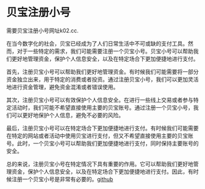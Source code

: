# 贝宝注册小号

需要贝宝注册小号网址k02.cc. 

在当今数字化的社会，贝宝已经成为了人们日常生活中不可或缺的支付工具。然而，对于一些特定的需求，我们可能需要注册一个贝宝小号。贝宝小号可以帮助我们更好地管理资金，保护个人信息安全，以及在特定场合下更加便捷地进行支付。

首先，注册贝宝小号可以帮助我们更好地管理资金。有时候我们可能需要将一部分资金独立出来，用于特定的消费或者投资。通过注册贝宝小号，我们可以更加灵活地进行资金管理，避免资金混淆或者错误使用。

其次，注册贝宝小号可以有效保护个人信息安全。在进行一些线上交易或者参与特定活动时，我们可能不希望直接使用主要的贝宝账号。通过注册一个贝宝小号，我们可以更好地保护个人信息，避免不必要的风险。

最后，注册贝宝小号可以在特定场合下更加便捷地进行支付。有时候我们可能需要在特定的网站或者活动中使用贝宝进行支付，但又不希望直接使用主要的贝宝账号。此时，一个贝宝小号可以帮助我们更加便捷地进行支付，同时保持主要账号的安全。

总的来说，注册贝宝小号在特定情况下具有重要的作用。它可以帮助我们更好地管理资金，保护个人信息安全，以及在特定场合下更加便捷地进行支付。因此，有时候注册一个贝宝小号是非常有必要的。[github](https://github.com)